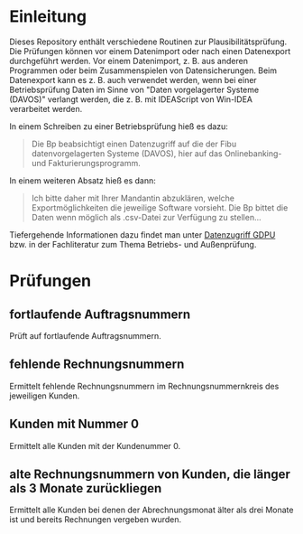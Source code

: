 # Einleitung

Dieses Repository enthält verschiedene Routinen zur Plausibilitätsprüfung. Die Prüfungen können vor einem Datenimport oder nach einen Datenexport durchgeführt werden. Vor einem Datenimport, z. B. aus anderen Programmen oder beim Zusammenspielen von Datensicherungen. Beim Datenexport kann es z. B. auch verwendet werden, wenn bei einer Betriebsprüfung Daten im Sinne von "Daten vorgelagerter Systeme (DAVOS)" verlangt werden, die z. B. mit IDEAScript von Win-IDEA verarbeitet werden.

In einem Schreiben zu einer Betriebsprüfung hieß es dazu:
> Die Bp beabsichtigt einen Datenzugriff auf die der Fibu datenvorgelagerten Systeme (DAVOS), hier auf das Onlinebanking- und Fakturierungsprogramm.

In einem weiteren Absatz hieß es dann:
> Ich bitte daher mit Ihrer Mandantin abzuklären, welche Exportmöglichkeiten die jeweilige Software vorsieht. Die Bp bittet die Daten wenn möglich als .csv-Datei zur Verfügung zu stellen...

Tiefergehende Informationen dazu findet man unter [Datenzugriff GDPU](https://www.bundesfinanzministerium.de/Content/DE/Downloads/BMF_Schreiben/Weitere_Steuerthemen/Abgabenordnung/Datenzugriff_GDPdU/2014-11-14-GoBD.html) bzw. in der Fachliteratur zum Thema Betriebs- und Außenprüfung.

# Prüfungen

## fortlaufende Auftragsnummern

Prüft auf fortlaufende Auftragsnummern.

## fehlende Rechnungsnummern

Ermittelt fehlende Rechnungsnummern im Rechnungsnummernkreis des jeweiligen Kunden.

## Kunden mit Nummer 0

Ermittelt alle Kunden mit der Kundenummer 0.

## alte Rechnungsnummern von Kunden, die länger als 3 Monate zurückliegen

Ermittelt alle Kunden bei denen der Abrechnungsmonat älter als drei Monate ist und bereits Rechnungen vergeben wurden.
